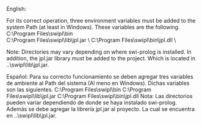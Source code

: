 English:

For its correct operation, three environment variables must be added to the system Path (at least in Windows). These variables are the following. \
C:\Program Files\swipl\bin \
C:\Program Files\swipl\lib\jpl.jar \ 
C:\Program Files\swipl\bin\jpl.dll \

Note: Directories may vary depending on where swi-prolog is installed.
In addition, the jpl.jar library must be added to the project. Which is located in ..\swipl\lib\jpl.jar.

Español:
Para su correcto funcionamiento se deben agregar tres variables de ambiente al Path del sistema (Al meno en Windows). Dichas variables son las siguientes.
C:\Program Files\swipl\bin
C:\Program Files\swipl\lib\jpl.jar
C:\Program Files\swipl\bin\jpl.dll
Nota: Las directorios pueden variar dependiendo de donde se haya instalado swi-prolog.
Además se debe agregar la librería jpl.jar al proyecto. La cual se encuentra en ..\swipl\lib\jpl.jar.
